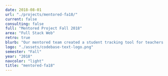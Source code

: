 ```yaml
---
date: 2018-08-01
url: "./projects/mentored-fa18/"
current: false
consulting: false
full: "Mentored Project Fall 2018"
area: "Full Stack Web"
retro: true
blurb: "Our mentored team created a student tracking tool for teachers at Ygnacio Valley High School to effectively measure and monitor student data."
logo: "./assets/codebase-text-logo.png"
semester: "Fall"
year: "2018"
navcolor: "light"
title: "mentored-fa18"
---
```

